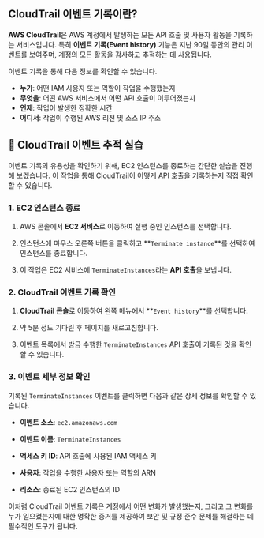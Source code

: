 ## CloudTrail 이벤트 기록이란?

**AWS CloudTrail**은 AWS 계정에서 발생하는 모든 API 호출 및 사용자 활동을 기록하는 서비스입니다. 특히 **이벤트 기록(Event history)** 기능은 지난 90일 동안의 관리 이벤트를 보여주며, 계정의 모든 활동을 감사하고 추적하는 데 사용됩니다.

이벤트 기록을 통해 다음 정보를 확인할 수 있습니다.

- **누가**: 어떤 IAM 사용자 또는 역할이 작업을 수행했는지
- **무엇을**: 어떤 AWS 서비스에서 어떤 API 호출이 이루어졌는지
- **언제**: 작업이 발생한 정확한 시간
- **어디서**: 작업이 수행된 AWS 리전 및 소스 IP 주소

## 🔎 CloudTrail 이벤트 추적 실습

이벤트 기록의 유용성을 확인하기 위해, EC2 인스턴스를 종료하는 간단한 실습을 진행해 보겠습니다. 이 작업을 통해 CloudTrail이 어떻게 API 호출을 기록하는지 직접 확인할 수 있습니다.

### 1. EC2 인스턴스 종료

1. AWS 콘솔에서 **EC2 서비스**로 이동하여 실행 중인 인스턴스를 선택합니다.

2. 인스턴스에 마우스 오른쪽 버튼을 클릭하고 **`Terminate instance`**를 선택하여 인스턴스를 종료합니다.

3. 이 작업은 EC2 서비스에 `TerminateInstances`라는 **API 호출**을 보냅니다.

### 2. CloudTrail 이벤트 기록 확인

1. **CloudTrail 콘솔**로 이동하여 왼쪽 메뉴에서 **`Event history`**를 선택합니다.

2. 약 5분 정도 기다린 후 페이지를 새로고침합니다.

3. 이벤트 목록에서 방금 수행한 `TerminateInstances` API 호출이 기록된 것을 확인할 수 있습니다.

### 3. 이벤트 세부 정보 확인

기록된 `TerminateInstances` 이벤트를 클릭하면 다음과 같은 상세 정보를 확인할 수 있습니다.

- **이벤트 소스**: `ec2.amazonaws.com`

- **이벤트 이름**: `TerminateInstances`

- **액세스 키 ID**: API 호출에 사용된 IAM 액세스 키

- **사용자**: 작업을 수행한 사용자 또는 역할의 ARN

- **리소스**: 종료된 EC2 인스턴스의 ID


이처럼 CloudTrail 이벤트 기록은 계정에서 어떤 변화가 발생했는지, 그리고 그 변화를 누가 일으켰는지에 대한 명확한 증거를 제공하여 보안 및 규정 준수 문제를 해결하는 데 필수적인 도구가 됩니다.